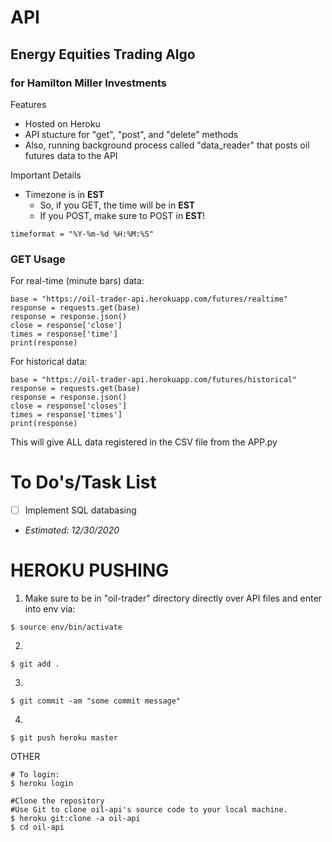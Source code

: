# **API**
## Energy Equities Trading Algo
### for Hamilton Miller Investments

Features
- Hosted on Heroku
- API stucture for "get", "post", and "delete" methods
- Also, running background process called "data_reader" that posts oil futures data to the API

Important Details
- Timezone is in **EST**
    - So, if you GET, the time will be in **EST**
    - If you POST, make sure to POST in **EST**!
```
timeformat = "%Y-%m-%d %H:%M:%S"
```
### **GET Usage**

For real-time (minute bars) data:
```
base = "https://oil-trader-api.herokuapp.com/futures/realtime"
response = requests.get(base)
response = response.json()
close = response['close']
times = response['time']
print(response)

```
For historical data:

```
base = "https://oil-trader-api.herokuapp.com/futures/historical"
response = requests.get(base)
response = response.json()
close = response['closes']
times = response['times']
print(response)

```
This will give ALL data registered in the CSV file from the APP.py


# To Do's/Task List
- [ ] Implement SQL databasing
- _Estimated: 12/30/2020_

# HEROKU PUSHING
1) Make sure to be in "oil-trader" directory directly over API files
and enter into env via:
```
$ source env/bin/activate
```
2) 
```
$ git add .
```
3) 
```
$ git commit -am "some commit message"
```
4)
```
$ git push heroku master
```

OTHER

```
# To login:
$ heroku login

#Clone the repository
#Use Git to clone oil-api's source code to your local machine.
$ heroku git:clone -a oil-api
$ cd oil-api
```
